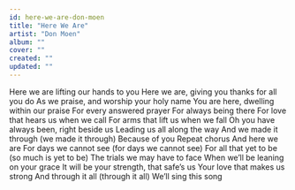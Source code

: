 ```yaml
---
id: here-we-are-don-moen
title: "Here We Are"
artist: "Don Moen"
album: ""
cover: ""
created: ""
updated: ""
---
```


Here we are lifting our hands to you
Here we are, giving you thanks for all you do
As we praise, and worship your holy name
You are here, dwelling within our praise
For every answered prayer
For always being there
For love that hears us when we call
For arms that lift us when we fall
Oh you have always been, right beside us
Leading us all along the way
And we made it through (we made it through)
Because of you
Repeat chorus
And here we are
For days we cannot see (for days we cannot see)
For all that yet to be (so much is yet to be)
The trials we may have to face
When we’ll be leaning on your grace
It will be your strength, that safe’s us
Your love that makes us strong
And through it all (through it all)
We’ll sing this song